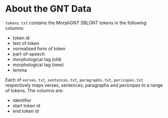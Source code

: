 # About the GNT Data

`tokens.txt` contains the MorphGNT SBLGNT tokens in the following columns:

- token id
- text of token
- normalised form of token
- part-of-speech
- morphological tag (old)
- morphological tag (new)
- lemma

Each of `verses.txt`, `sentences.txt`, `paragraphs.txt`, `pericopes.txt`
respectively maps verses, sentences, paragraphs and pericopes to a range of
tokens. The columns are:

- identifier
- start token id
- end token id
